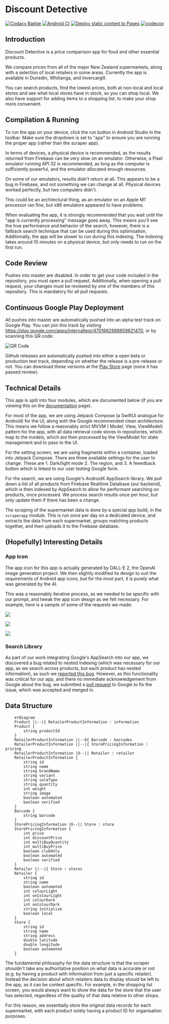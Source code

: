 # Discount Detective

[![Codacy Badge](https://app.codacy.com/project/badge/Grade/490c7545aede4dd29264539c1794044e)](https://www.codacy.com/gh/SheaSmith/discount-detective/dashboard?utm_source=github.com&amp;utm_medium=referral&amp;utm_content=SheaSmith/discount-detective&amp;utm_campaign=Badge_Grade)
[![Android CI](https://github.com/SheaSmith/COSC345-Project/actions/workflows/android.yml/badge.svg)](https://github.com/SheaSmith/COSC345-Project/actions/workflows/android.yml)
[![Deploy static content to Pages](https://github.com/SheaSmith/COSC345-Project/actions/workflows/build-docs.yml/badge.svg)](https://github.com/SheaSmith/COSC345-Project/actions/workflows/build-docs.yml)
[![codecov](https://codecov.io/gh/SheaSmith/discount-detective/branch/master/graph/badge.svg?token=6LT4FB6K2B)](https://codecov.io/gh/SheaSmith/discount-detective)

## Introduction

Discount Detective is a price comparison app for food and other essential products.

We compare prices from all of the major New Zealand supermarkets, along with a selection of local
retailers in some areas. Currently the app is available in Dunedin, Whitianga, and Invercargill.

You can search products, find the lowest prices, both at non-local and local stores and see what
local stores have in stock, so you can shop local. We also have support for adding items to a
shopping list, to make your shop more convenient.

## Compilation & Running

To run the app on your device, click the run button in Android Studio in the toolbar. Make sure the
dropdown is set to "app" to ensure you are running the proper app (rather than the scraper app).

In terms of devices, a physical device is recommended, as the results returned from Firebase can be
very slow on an emulator. Otherwise, a Pixel emulator running API 32 is recommended, as long as the
computer is sufficiently powerful, and the emulator allocated enough resources.

On some of our emulators, results didn't return at all. This appears to be a bug in Firebase, and
not something we can change at all. Physical devices worked perfectly, but two computers didn't.

This could be an architectural thing, as an emulator on an Apple M1 processor ran fine, but x86
emulators appeared to have problems.

When evaluating the app, it is strongly recommended that you wait until the "app is currently
processing" message goes away. This means you'll see the true performance and behavior of the
search, however, there is a fallback search technique that can be used during this optimisation.
Additionally, the app will be slower to run during this indexing. The indexing takes around 10
minutes on a physical device, but only needs to run on the first run.

## Code Review

Pushes into master are disabled. In order to get your code included in the repository, you must open
a pull request. Additionally, when opening a pull request, your changes must be reviewed by one of
the members of this repository. This is mandatory for all pull requests.

## Continuous Google Play Deployment

All pushes into master are automatically pushed into an alpha test track on Google Play. You can
join this track by visiting https://play.google.com/apps/internaltest/4701662988659821470, or by
scanning this QR code:

![QR Code](https://play.google.com/apps/internaltest/4701662988659821470)

Github releases are automatically pushed into either a open beta or production test track, depending
on whether the release is a pre-release or not. You can download these versions at
the [Play Store](https://play.google.com/store/apps/details?id=io.github.sheasmith.discountdetective)
page (once it has passed review).

## Technical Details

This app is split into four modules, which are documented below (if you are viewing this on
the [documentation](https://sheasmith.github.io/discount-detective) page).

For most of the app, we are using Jetpack Compose (a SwiftUI analogue for Android) for the UI, along
with the Google recommended clean architecture. This means we follow a reasonably strict MVVM (
Model, View, ViewModel) pattern for the app, with all data retrieval code stores in repositories,
which map to the models, which are then processed by the ViewModel for state management and to pass
to the UI.

For the setting screen, we are using fragments within a container, loaded into Jetpack Compose.
There are three available settings for the user to change. These are 1. Dark/light mode 2. The
region, and 3. A feeedback button which is linked to our user testing Google form.

For the search, we are using Google's AndroidX AppSearch library. We pull down a list of all
products from Firebase Realtime Database (our backend), which is then indexed by AppSearch to allow
for performant searching on products, once processed. We process search results once per hour, but
only update them if there has been a change.

The scraping of the supermarket data is done by a special app build, in the `scraperapp` module.
This is run once per day on a dedicated device, and extracts the data from each supermarket, groups
matching products together, and then uploads it to the Firebase database.

## (Hopefully) Interesting Details

### App Icon

The app icon for this app is actually generated by DALL-E 2, the OpenAI image generation project. We
then slightly modified its design to suit the requirements of Android app icons, but for the most
part, it is purely what was generated by the AI.

This was a reasonably iterative process, as we needed to be specific with our prompt, and tweak the
app icon design as we felt necessary. For example, here is a sample of some of the requests we made:

![](https://github.com/SheaSmith/COSC345-Project/blob/master/docs-assets/Screen%20Shot%202022-08-25%20at%2010.42.24.png?raw=true)

![](https://raw.githubusercontent.com/SheaSmith/COSC345-Project/master/docs-assets/Screen%20Shot%202022-08-25%20at%2010.40.46.png)

![](https://raw.githubusercontent.com/SheaSmith/COSC345-Project/master/docs-assets/Screen%20Shot%202022-08-25%20at%2010.41.30.png)

### Search Library

As part of our work integrating Google's AppSearch into our app, we discovered a bug related to
nested indexing (which was necessary for our app, as we search across products, but each product has
nested information), as such
we [reported this bug](https://issuetracker.google.com/issues?q=componentid:1012737). However, as
this functionality was critical for our app, and there no immediate acknowledgement from Google
about the bug, we submitted
a [pull request](https://android-review.googlesource.com/c/platform/frameworks/support/+/2175315) to
Google to fix the issue, which was accepted and merged in.

## Data Structure

```mermaid
    erDiagram
    Product ||--|{ RetailerProductInformation : information
    Product {
        string productId
    }
    RetailerProductInformation ||--O{ Barcode : barcodes
    RetailerProductInformation ||--|{ StorePricingInformation : pricing
    RetailerProductInformation |O--|| Retailer : retailer
    RetailerProductInformation {
        string id
        string name
        string brandName
        string variant
        string saleType
        string quantity
        int weight
        string image
        boolean automated
        boolean verified
    }
    Barcode {
        string barcode
    }
    StorePricingInformation |O--|| Store : store
    StorePricingInformation {
        int price
        int discountPrice
        int multiBuyQuantity
        int multiBuyPrice
        boolean clubOnly
        boolean automated
        boolean verified
    }
    Retailer ||--|{ Store : stores
    Retailer {
        string id
        string name
        boolean automated
        int colourLight
        int onColourLight
        int colourDark
        int onColourDark
        string initialism
        boolean local
    }
    Store {
        string id
        string name
        string address
        double latitude
        double longitude
        boolean automated
    }
```

The fundamental philosophy for the data structure is that the scraper shouldn't take any
authoritative position on what data is accurate or not (e.g. by having a product with information
from just a specific retailer). Instead the decision about which retailers data to display should be
left to the app, as it can be context specific. For example, in the shopping list screen, you would
always want to show the data for the store that the user has selected, regardless of the quality of
that data relative to other shops.

For this reason, we essentially store the original data records for each supermarket, with each
product solely having a product ID for organisation purposes.
